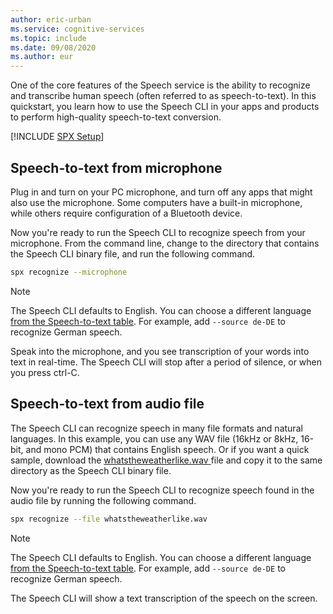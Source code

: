 ```yaml
---
author: eric-urban
ms.service: cognitive-services
ms.topic: include
ms.date: 09/08/2020
ms.author: eur
---
```


One of the core features of the Speech service is the ability to recognize and transcribe human speech (often referred to as speech-to-text). In this quickstart, you learn how to use the Speech CLI in your apps and products to perform high-quality speech-to-text conversion.

[!INCLUDE [SPX Setup](../../spx-setup.md)]

## Speech-to-text from microphone

Plug in and turn on your PC microphone, and turn off any apps that might also use the microphone. Some computers have a built-in microphone, while others require configuration of a Bluetooth device.

Now you're ready to run the Speech CLI to recognize speech from your microphone. From the command line, change to the directory that contains the Speech CLI binary file, and run the following command.

```bash
spx recognize --microphone
```

> [!NOTE]
> The Speech CLI defaults to English. You can choose a different language [from the Speech-to-text table](../../../../language-support.md).
> For example, add `--source de-DE` to recognize German speech.

Speak into the microphone, and you see transcription of your words into text in real-time. The Speech CLI will stop after a period of silence, or when you press ctrl-C.

## Speech-to-text from audio file

The Speech CLI can recognize speech in many file formats and natural languages. In this example, you can use any WAV file (16kHz or 8kHz, 16-bit, and mono PCM) that contains English speech. Or if you want a quick sample, download the <a href="https://github.com/Azure-Samples/cognitive-services-speech-sdk/blob/master/samples/csharp/sharedcontent/console/whatstheweatherlike.wav" download="whatstheweatherlike" target="_blank">whatstheweatherlike.wav <span class="docon docon-download x-hidden-focus"></span></a> file and copy it to the same directory as the Speech CLI binary file.

Now you're ready to run the Speech CLI to recognize speech found in the audio file by running the following command.

```bash
spx recognize --file whatstheweatherlike.wav
```

> [!NOTE]
> The Speech CLI defaults to English. You can choose a different language [from the Speech-to-text table](../../../../language-support.md).
> For example, add `--source de-DE` to recognize German speech.

The Speech CLI will show a text transcription of the speech on the screen.
